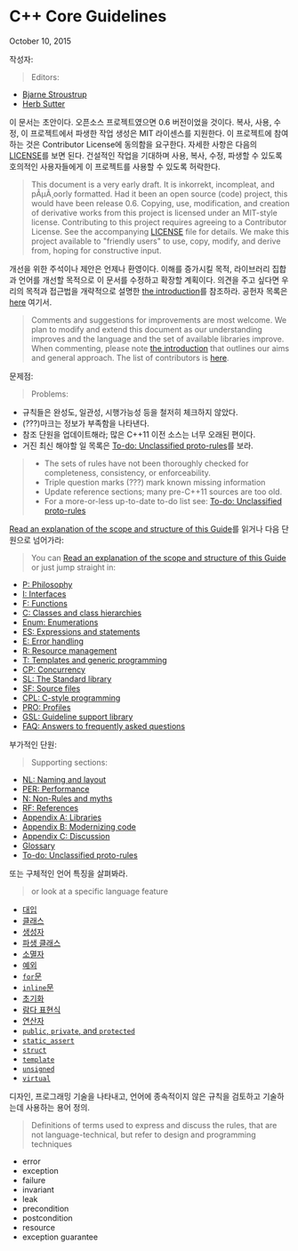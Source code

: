 # <a name="main"></a> C++ Core Guidelines

October 10, 2015

작성자:
>Editors:

* [Bjarne Stroustrup](http://www.stroustrup.com)
* [Herb Sutter](http://herbsutter.com/)

이 문서는 초안이다. 오픈소스 프로젝트였으면 0.6 버전이었을 것이다.
복사, 사용, 수정, 이 프로젝트에서 파생한 작업 생성은 MIT 라이센스를 지원한다.
이 프로젝트에 참여하는 것은 Contributor License에 동의함을 요구한다.
자세한 사항은 다음의 [LICENSE](LICENSE)를 보면 된다.
건설적인 작업을 기대하며 사용, 복사, 수정, 파생할 수 있도록 호의적인 사용자들에게 이 프로젝트를 사용할 수 있도록 허락한다.
>This document is a very early draft. It is inkorrekt, incompleat, and pÂµÃ¸oorly formatted.
Had it been an open source (code) project, this would have been release 0.6.
Copying, use, modification, and creation of derivative works from this project is licensed under an MIT-style license.
Contributing to this project requires agreeing to a Contributor License. See the accompanying [LICENSE](LICENSE) file for details.
We make this project available to "friendly users" to use, copy, modify, and derive from, hoping for constructive input.

개선을 위한 주석이나 제안은 언제나 환영이다.
이해를 증가시킬 목적, 라이브러리 집합과 언어를 개선할 목적으로 이 문서를 수정하고 확장할 계획이다.
의견을 주고 싶다면 우리의 목적과 접근법을 개략적으로 설명한 [the introduction](#S-introduction)를 참조하라.
공헌자 목록은 [here](#SS-ack) 여기서.
>Comments and suggestions for improvements are most welcome.
We plan to modify and extend this document as our understanding improves and the language and the set of available libraries improve.
When commenting, please note [the introduction](#S-introduction) that outlines our aims and general approach.
The list of contributors is [here](#SS-ack).

문제점:
>Problems:

* 규칙들은 완성도, 일관성, 시행가능성 등을 철저히 체크하지 않았다.
* (???)마크는 정보가 부족함을 나타낸다.
* 참조 단원을 업데이트해라; 많은 C++11 이전 소스는 너무 오래된 편이다.
* 거진 최신 해야할 일 목록은 [To-do: Unclassified proto-rules](#S-unclassified)를 보라.

>* The sets of rules have not been thoroughly checked for completeness, consistency, or enforceability.
>* Triple question marks (???) mark known missing information
>* Update reference sections; many pre-C++11 sources are too old.
>* For a more-or-less up-to-date to-do list see: [To-do: Unclassified proto-rules](#S-unclassified)

[Read an explanation of the scope and structure of this Guide](#S-abstract)를 읽거나 다음 단원으로 넘어가라:
>You can [Read an explanation of the scope and structure of this Guide](#S-abstract) or just jump straight in:

* [P: Philosophy](#S-philosophy)
* [I: Interfaces](#S-interfaces)
* [F: Functions](#S-functions)
* [C: Classes and class hierarchies](#S-class)
* [Enum: Enumerations](#S-enum)
* [ES: Expressions and statements](#S-expr)
* [E: Error handling](#S-errors)
* [R: Resource management](#S-resource)
* [T: Templates and generic programming](#S-templates)
* [CP: Concurrency](#S-concurrency)
* [SL: The Standard library](#S-stdlib)
* [SF: Source files](#S-source)
* [CPL: C-style programming](#S-cpl)
* [PRO: Profiles](#S-profile)
* [GSL: Guideline support library](#S-gsl)
* [FAQ: Answers to frequently asked questions](#S-faq)

부가적인 단원:
>Supporting sections:

* [NL: Naming and layout](#S-naming)
* [PER: Performance](#S-performance)
* [N: Non-Rules and myths](#S-not)
* [RF: References](#S-references)
* [Appendix A: Libraries](#S-libraries)
* [Appendix B: Modernizing code](#S-modernizing)
* [Appendix C: Discussion](#S-discussion)
* [Glossary](#S-glossary)
* [To-do: Unclassified proto-rules](#S-unclassified)

또는 구체적인 언어 특징을 살펴봐라.
>or look at a specific language feature

* [대입](#S-???)
* [클래스](#S-class)
* [생성자](#SS-ctor)
* [파생 클래스](#SS-hier)
* [소멸자](#SS-dtor)
* [예외](#S-errors)
* [`for`문](#S-???)
* [`inline`문](#S-class)
* [초기화](#S-???)
* [람다 표현식](#SS-lambdas)
* [연산자](#S-???)
* [`public`, `private`, and `protected`](#S-???)
* [`static_assert`](#S-???)
* [`struct`](#S-class)
* [`template`](#S-???)
* [`unsigned`](#S-???)
* [`virtual`](#SS-hier)

디자인, 프로그래밍 기술을 나타내고, 언어에 종속적이지 않은 규칙을 검토하고 기술하는데 사용하는 용어 정의.
>Definitions of terms used to express and discuss the rules, that are not language-technical, but refer to design and programming techniques

* error
* exception
* failure
* invariant
* leak
* precondition
* postcondition
* resource
* exception guarantee
